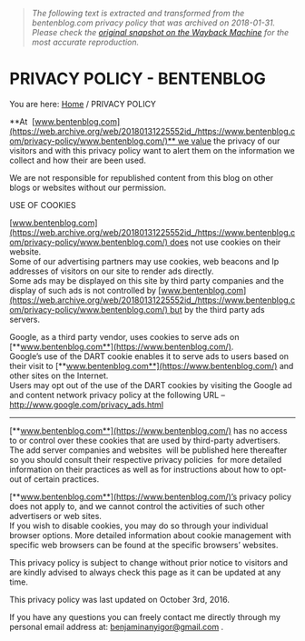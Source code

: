 > *The following text is extracted and transformed from the bentenblog.com privacy policy that was archived on 2018-01-31. Please check the [original snapshot on the Wayback Machine](https://web.archive.org/web/20180131225552id_/https%3A//www.bentenblog.com/privacy-policy) for the most accurate reproduction.*

# PRIVACY POLICY - BENTENBLOG

You are here: [Home](https://www.bentenblog.com/) / PRIVACY POLICY

**At  [www.bentenblog.com](https://web.archive.org/web/20180131225552id_/https://www.bentenblog.com/privacy-policy/www.bentenblog.com/)** we value the privacy of our visitors and with this privacy policy want to alert them on the information we collect and how their are been used.

We are not responsible for republished content from this blog on other blogs or websites without our permission.

USE OF COOKIES

[www.bentenblog.com](https://web.archive.org/web/20180131225552id_/https://www.bentenblog.com/privacy-policy/www.bentenblog.com/) does not use cookies on their website.  
Some of our advertising partners may use cookies, web beacons and Ip addresses of visitors on our site to render ads directly.  
Some ads may be displayed on this site by third party companies and the display of such ads is not controlled by [www.bentenblog.com](https://web.archive.org/web/20180131225552id_/https://www.bentenblog.com/privacy-policy/www.bentenblog.com/) but by the third party ads servers.

Google, as a third party vendor, uses cookies to serve ads on [**www.bentenblog.com**](https://www.bentenblog.com/).  
Google’s use of the DART cookie enables it to serve ads to users based on their visit to [**www.bentenblog.com**](https://www.bentenblog.com/) and other sites on the Internet.  
Users may opt out of the use of the DART cookies by visiting the Google ad and content network privacy policy at the following URL – <http://www.google.com/privacy_ads.html>  
****

[**www.bentenblog.com**](https://www.bentenblog.com/) has no access to or control over these cookies that are used by third-party advertisers.  
The add server companies and websites  will be published here thereafter so you should consult their respective privacy policies  for more detailed information on their practices as well as for instructions about how to opt-out of certain practices.

[**www.bentenblog.com**](https://www.bentenblog.com/)’s privacy policy does not apply to, and we cannot control the activities of such other advertisers or web sites.  
If you wish to disable cookies, you may do so through your individual browser options. More detailed information about cookie management with specific web browsers can be found at the specific browsers’ websites.

This privacy policy is subject to change without prior notice to visitors and are kindly advised to always check this page as it can be updated at any time.

This privacy policy was last updated on October 3rd, 2016.

If you have any questions you can freely contact me directly through my personal email address at: [benjaminanyigor@gmail.com](mailto:benjaminanyigor@gmail.com) .
